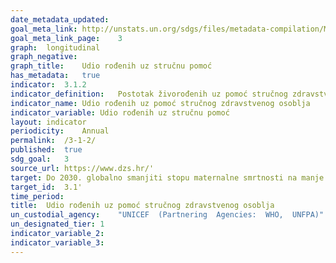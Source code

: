```yaml
---	
date_metadata_updated:	
goal_meta_link:	http://unstats.un.org/sdgs/files/metadata-compilation/Metadata-Goal-3.pdf'
goal_meta_link_page:	3
graph:	longitudinal
graph_negative:	
graph_title:	Udio rođenih uz stručnu pomoć
has_metadata:	true
indicator:	3.1.2
indicator_definition:	Postotak živorođenih uz pomoć stručnog zdravstvenog osoblja u određenom vremenskom razdoblju.
indicator_name:	Udio rođenih uz pomoć stručnog zdravstvenog osoblja
indicator_variable:	Udio rođenih uz stručnu pomoć
layout:	indicator
periodicity:	Annual
permalink:	/3-1-2/
published:	true
sdg_goal:	3
source_url:	https://www.dzs.hr/'
target:	Do 2030. globalno smanjiti stopu maternalne smrtnosti na manje od 70 na 100 000 živorođenih
target_id:	3.1'
time_period:	
title:	Udio rođenih uz pomoć stručnog zdravstvenog osoblja
un_custodial_agency:	"UNICEF  (Partnering  Agencies:  WHO,  UNFPA)"
un_designated_tier:	1
indicator_variable_2:	
indicator_variable_3:	
---	
```

